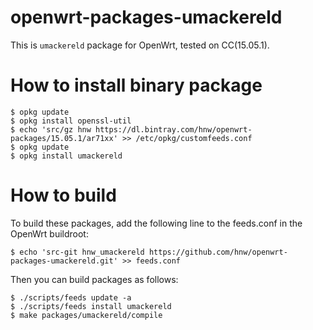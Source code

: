 # openwrt-packages-umackereld

This is `umackereld` package for OpenWrt, tested on CC(15.05.1).

# How to install binary package

```
$ opkg update
$ opkg install openssl-util
$ echo 'src/gz hnw https://dl.bintray.com/hnw/openwrt-packages/15.05.1/ar71xx' >> /etc/opkg/customfeeds.conf
$ opkg update
$ opkg install umackereld
```

# How to build

To build these packages, add the following line to the feeds.conf in the OpenWrt buildroot:

```
$ echo 'src-git hnw_umackereld https://github.com/hnw/openwrt-packages-umackereld.git' >> feeds.conf
```

Then you can build packages as follows:

```
$ ./scripts/feeds update -a
$ ./scripts/feeds install umackereld
$ make packages/umackereld/compile
```
